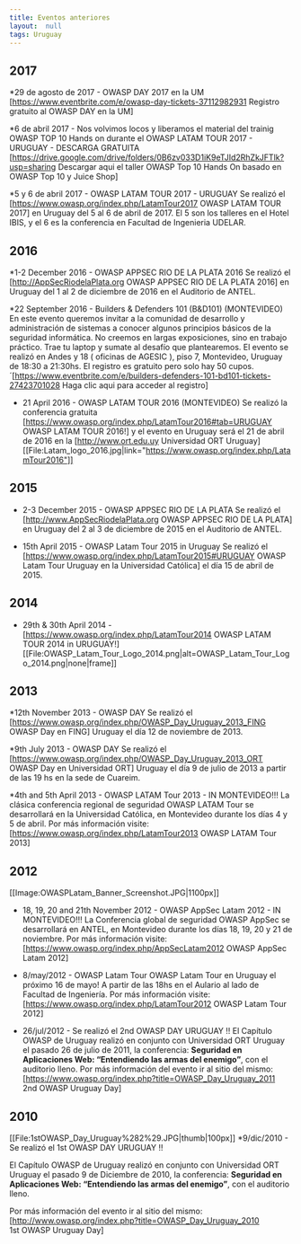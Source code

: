 ```yaml
---
title: Eventos anteriores
layout:  null
tags: Uruguay
---
```


<!-- TODO: formatear bien esta página -->
## 2017
*29 de agosto de 2017 - OWASP DAY 2017 en la UM
[https://www.eventbrite.com/e/owasp-day-tickets-37112982931 Registro gratuito al OWASP DAY en la UM]<br>

*6 de abril 2017 - Nos volvimos locos y liberamos el material del trainig OWASP TOP 10 Hands on durante el OWASP LATAM TOUR 2017 - URUGUAY - DESCARGA GRATUITA
[https://drive.google.com/drive/folders/0B6zv033D1iK9eTJId2RhZkJFTlk?usp=sharing Descargar aqui el taller OWASP Top 10 Hands On basado en OWASP Top 10 y Juice Shop]<br>

*5 y 6 de abril 2017 - OWASP LATAM TOUR 2017 - URUGUAY
Se realizó el [https://www.owasp.org/index.php/LatamTour2017 OWASP LATAM TOUR 2017] en Uruguay del 5 al 6 de abril de 2017. El 5 son los talleres en el Hotel IBIS, y el 6 es la conferencia en Facultad de Ingenieria UDELAR.<br>


## 2016
*1-2 December 2016 - OWASP APPSEC RIO DE LA PLATA 2016
Se realizó el [http://AppSecRiodelaPlata.org OWASP APPSEC RIO DE LA PLATA 2016] en Uruguay del 1 al 2 de diciembre de 2016 en el Auditorio de ANTEL.<br>

*22 September 2016 - Builders & Defenders 101 (B&D101) (MONTEVIDEO)
En este evento queremos invitar a la comunidad de desarrollo y administración de sistemas a conocer algunos principios básicos de la seguridad informática. No creemos en largas exposiciones, sino en trabajo práctico. Trae tu laptop y sumate al desafío que plantearemos. El evento se realizó en Andes y 18 ( oficinas de AGESIC ), piso 7, Montevideo, Uruguay de 18:30 a 21:30hs. El registro es gratuito pero solo hay 50 cupos. ´[https://www.eventbrite.com/e/builders-defenders-101-bd101-tickets-27423701028 Haga clic aqui para acceder al registro]<br>

* 21 April 2016 - OWASP LATAM TOUR 2016 (MONTEVIDEO)
Se realizó la conferencia gratuita [https://www.owasp.org/index.php/LatamTour2016#tab=URUGUAY OWASP LATAM TOUR 2016!] y el evento en Uruguay será el 21 de abril de 2016 en la [http://www.ort.edu.uy Universidad ORT Uruguay]<br> [[File:Latam_logo_2016.jpg|link="https://www.owasp.org/index.php/LatamTour2016"]]<br>


## 2015
* 2-3 December 2015 - OWASP APPSEC RIO DE LA PLATA
Se realizó el [http://www.AppSecRiodelaPlata.org OWASP APPSEC RIO DE LA PLATA] en Uruguay del 2 al 3 de diciembre de 2015 en el Auditorio de ANTEL.<br>

* 15th April 2015 - OWASP Latam Tour 2015 in Uruguay
Se realizó el [https://www.owasp.org/index.php/LatamTour2015#URUGUAY OWASP Latam Tour Uruguay en la Universidad Católica] el día 15 de abril de 2015.<br>


## 2014
* 29th & 30th April 2014 - [https://www.owasp.org/index.php/LatamTour2014 OWASP LATAM TOUR 2014 in URUGUAY!]
[[File:OWASP_Latam_Tour_Logo_2014.png|alt=OWASP_Latam_Tour_Logo_2014.png|none|frame]]<br>


## 2013
*12th November 2013 - OWASP DAY
Se realizó el [https://www.owasp.org/index.php/OWASP_Day_Uruguay_2013_FING OWASP Day en FING] Uruguay el día 12 de noviembre de 2013.<br>

*9th July 2013 - OWASP DAY
Se realizó el [https://www.owasp.org/index.php/OWASP_Day_Uruguay_2013_ORT OWASP Day en Universidad ORT] Uruguay el día 9 de julio de 2013 a partir de las 19 hs en la sede de Cuareim.<br>

*4th and 5th April 2013 - OWASP LATAM Tour 2013 - IN MONTEVIDEO!!! 
La clásica conferencia regional de seguridad OWASP LATAM Tour se desarrollará en la Universidad Católica, en Montevideo durante los días 4 y 5 de abril.
Por más información visite: [https://www.owasp.org/index.php/LatamTour2013 OWASP LATAM Tour 2013]<br>


## 2012
[[Image:OWASPLatam_Banner_Screenshot.JPG|1100px]] 
* 18, 19, 20 and 21th November 2012 - OWASP AppSec Latam 2012 - IN MONTEVIDEO!!! 
La Conferencia global de seguridad OWASP AppSec se desarrollará en ANTEL, en Montevideo durante los días 18, 19, 20 y 21 de noviembre. Por más información visite: [https://www.owasp.org/index.php/AppSecLatam2012 OWASP AppSec Latam 2012]<br>

* 8/may/2012 - OWASP Latam Tour 
OWASP Latam Tour en Uruguay el próximo 16 de mayo! A partir de las 18hs en el Aulario al lado de Facultad de Ingeniería. Por más información visite: [https://www.owasp.org/index.php/LatamTour2012 OWASP Latam Tour 2012]<br>

* 26/jul/2012 - Se realizó el 2nd OWASP DAY URUGUAY&nbsp;!! 
El Capítulo OWASP de Uruguay realizó en conjunto con Universidad ORT Uruguay el pasado 26 de julio de 2011, la conferencia: <b>Seguridad en Aplicaciones Web: “Entendiendo las armas del enemigo”</b>, con el auditorio lleno. Por más información del evento ir al sitio del mismo: [https://www.owasp.org/index.php?title=OWASP_Day_Uruguay_2011 2nd&nbsp;OWASP&nbsp;Uruguay Day]<br>


## 2010
[[File:1stOWASP_Day_Uruguay%282%29.JPG|thumb|100px]]
*9/dic/2010 - Se realizó el 1st OWASP DAY URUGUAY&nbsp;!! <br>

El Capítulo OWASP de Uruguay realizó en conjunto con Universidad ORT Uruguay el pasado 9 de Diciembre de 2010, la conferencia: <b>Seguridad en Aplicaciones Web: “Entendiendo las armas del enemigo”</b>, con el auditorio lleno. 

Por más información del evento ir al sitio del mismo: [http://www.owasp.org/index.php?title=OWASP_Day_Uruguay_2010 1st&nbsp;OWASP&nbsp;Uruguay Day] 
